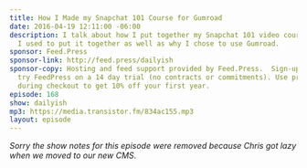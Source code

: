 ```yaml
---
title: How I Made my Snapchat 101 Course for Gumroad
date: 2016-04-19 12:11:00 -06:00
description: I talk about how I put together my Snapchat 101 video course - the apps
  I used to put it together as well as why I chose to use Gumroad.
sponsor: Feed.Press
sponsor-link: http://feed.press/dailyish
sponsor-copy: Hosting and feed support provided by Feed.Press.  Sign-up today and
  try FeedPress on a 14 day trial (no contracts or commitments). Use promo code "dailyish"
  during checkout to get 10% off your first year.
episode: 168
show: dailyish
mp3: https://media.transistor.fm/834ac155.mp3
layout: episode
---
```


<em>Sorry the show notes for this episode were removed because Chris got lazy when we moved to our new CMS</em>.
